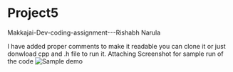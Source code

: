 # Project5
Makkajai-Dev-coding-assignment---Rishabh Narula

I have added proper comments to make it readable you can clone it or just donwload cpp and .h file to run it.
Attaching Screenshot for sample run of the code
![Sample demo](https://github.com/[username]/[reponame]/blob/[branch]/image.jpg?raw=true)

